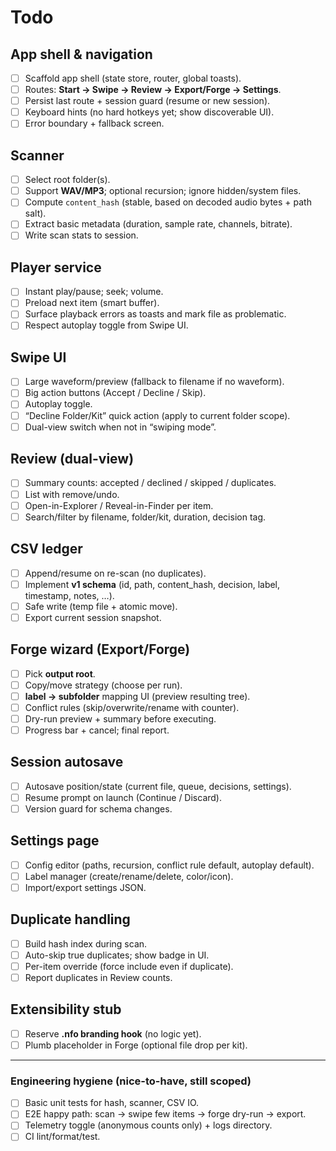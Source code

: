 # Todo

## App shell & navigation
- [ ] Scaffold app shell (state store, router, global toasts).
- [ ] Routes: **Start → Swipe → Review → Export/Forge → Settings**.
- [ ] Persist last route + session guard (resume or new session).
- [ ] Keyboard hints (no hard hotkeys yet; show discoverable UI).
- [ ] Error boundary + fallback screen.

## Scanner
- [ ] Select root folder(s).
- [ ] Support **WAV/MP3**; optional recursion; ignore hidden/system files.
- [ ] Compute `content_hash` (stable, based on decoded audio bytes + path salt).
- [ ] Extract basic metadata (duration, sample rate, channels, bitrate).
- [ ] Write scan stats to session.

## Player service
- [ ] Instant play/pause; seek; volume.
- [ ] Preload next item (smart buffer).
- [ ] Surface playback errors as toasts and mark file as problematic.
- [ ] Respect autoplay toggle from Swipe UI.

## Swipe UI
- [ ] Large waveform/preview (fallback to filename if no waveform).
- [ ] Big action buttons (Accept / Decline / Skip).
- [ ] Autoplay toggle.
- [ ] “Decline Folder/Kit” quick action (apply to current folder scope).
- [ ] Dual-view switch when not in “swiping mode”.

## Review (dual-view)
- [ ] Summary counts: accepted / declined / skipped / duplicates.
- [ ] List with remove/undo.
- [ ] Open-in-Explorer / Reveal-in-Finder per item.
- [ ] Search/filter by filename, folder/kit, duration, decision tag.

## CSV ledger
- [ ] Append/resume on re-scan (no duplicates).
- [ ] Implement **v1 schema** (id, path, content_hash, decision, label, timestamp, notes, …).
- [ ] Safe write (temp file + atomic move).
- [ ] Export current session snapshot.

## Forge wizard (Export/Forge)
- [ ] Pick **output root**.
- [ ] Copy/move strategy (choose per run).
- [ ] **label → subfolder** mapping UI (preview resulting tree).
- [ ] Conflict rules (skip/overwrite/rename with counter).
- [ ] Dry-run preview + summary before executing.
- [ ] Progress bar + cancel; final report.

## Session autosave
- [ ] Autosave position/state (current file, queue, decisions, settings).
- [ ] Resume prompt on launch (Continue / Discard).
- [ ] Version guard for schema changes.

## Settings page
- [ ] Config editor (paths, recursion, conflict rule default, autoplay default).
- [ ] Label manager (create/rename/delete, color/icon).
- [ ] Import/export settings JSON.

## Duplicate handling
- [ ] Build hash index during scan.
- [ ] Auto-skip true duplicates; show badge in UI.
- [ ] Per-item override (force include even if duplicate).
- [ ] Report duplicates in Review counts.

## Extensibility stub
- [ ] Reserve **.nfo branding hook** (no logic yet).
- [ ] Plumb placeholder in Forge (optional file drop per kit).

---

### Engineering hygiene (nice-to-have, still scoped)
- [ ] Basic unit tests for hash, scanner, CSV IO.
- [ ] E2E happy path: scan → swipe few items → forge dry-run → export.
- [ ] Telemetry toggle (anonymous counts only) + logs directory.
- [ ] CI lint/format/test.
